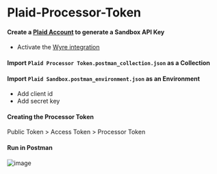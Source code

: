 # Plaid-Processor-Token

#### Create a [Plaid Account](https://dashboard.plaid.com/signup) to generate a Sandbox API Key
- Activate the [Wyre integration](https://dashboard.plaid.com/team/integrations)

#### Import `Plaid Processor Token.postman_collection.json` as a Collection

#### Import `Plaid Sandbox.postman_environment.json` as an Environment
- Add client id
- Add secret key

#### Creating the Processor Token
Public Token > Access Token > Processor Token

#### Run in Postman

![image](https://user-images.githubusercontent.com/104589640/170074771-61f37ad7-ac7c-4a1d-95c0-f1de9d5b8fee.png)

